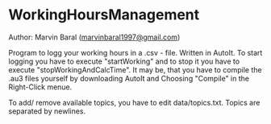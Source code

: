 # WorkingHoursManagement
Author: Marvin Baral (marvinbaral1997@gmail.com)

Program to logg your working hours in a .csv - file. Written in AutoIt.
To start logging you have to execute "startWorking" and to stop it you have to execute "stopWorkingAndCalcTime".
It may be, that you have to compile the .au3 files yourself by downloading AutoIt and Choosing "Compile" in the Right-Click menue.

To add/ remove available topics, you have to edit data/topics.txt. Topics are separated by newlines.
